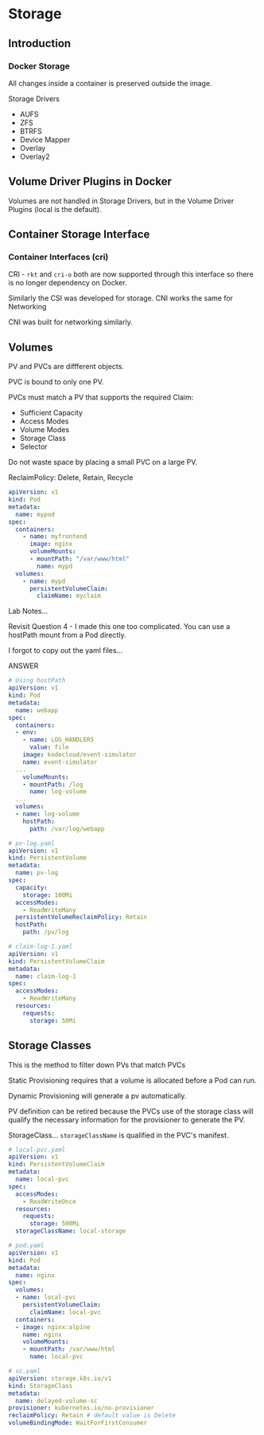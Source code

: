 # Storage

## Introduction

### Docker Storage

All changes inside a container is preserved outside the image.

Storage Drivers

* AUFS
* ZFS
* BTRFS
* Device Mapper
* Overlay
* Overlay2

## Volume Driver Plugins in Docker

Volumes are not handled in Storage Drivers, but in the Volume Driver Plugins (local is the default).

## Container Storage Interface

### Container Interfaces (cri)

CRI - `rkt` and `cri-o` both are now supported through this interface so there is no longer dependency on Docker.

Similarly the CSI was developed for storage. CNI works the same for Networking

CNI was built for networking similarly.

## Volumes

PV and PVCs are diffferent objects.

PVC is bound to only one PV.

PVCs must match a PV that supports the required Claim:

* Sufficient Capacity
* Access Modes
* Volume Modes
* Storage Class
* Selector

Do not waste space by placing a small PVC on a large PV.

ReclaimPolicy: Delete, Retain, Recycle

```yaml
apiVersion: v1
kind: Pod
metadata:
  name: mypod
spec:
  containers:
    - name: myfrontend
      image: nginx
      volumeMounts:
      - mountPath: "/var/www/html"
        name: mypd
  volumes:
    - name: mypd
      persistentVolumeClaim:
        claimName: myclaim
```

Lab Notes...

Revisit Question 4 - I made this one too complicated. You can use a hostPath mount from a Pod directly.

I forgot to copy out the yaml files...

ANSWER

```yaml
# Using hostPath
apiVersion: v1
kind: Pod
metadata:
  name: webapp
spec:
  containers:
  - env:
    - name: LOG_HANDLERS
      value: file
    image: kodecloud/event-simulator
    name: event-simulator
  ...
    volumeMounts:
    - mountPath: /log
      name: log-volume
  ...
  volumes:
  - name: log-volume
    hostPath:
      path: /var/log/webapp
```

```yaml
# pv-log.yaml
apiVersion: v1
kind: PersistentVolume
metadata:
  name: pv-log
spec:
  capacity:
    storage: 100Mi
  accessModes:
    - ReadWriteMany
  persistentVolumeReclaimPolicy: Retain
  hostPath:
    path: /pv/log
```

```yaml
# claim-log-1.yaml
apiVersion: v1
kind: PersistentVolumeClaim
metadata:
  name: claim-log-1
spec:
  accessModes:
    - ReadWriteMany
  resources:
    requests:
      storage: 50Mi
```

## Storage Classes

This is the method to filter down PVs that match PVCs

Static Provisioning requires that a volume is allocated before a Pod can run.

Dynamic Provisioning will generate a pv automatically.

PV definition can be retired because the PVCs use of the storage class will qualify the necessary information for the provisioner to generate the PV.

StorageClass... `storageClassName` is qualified in the PVC's manifest.

```yaml
# local-pvc.yaml
apiVersion: v1
kind: PersistentVolumeClaim
metadata:
  name: local-pvc
spec:
  accessModes:
    - ReadWriteOnce
  resources:
    requests:
      storage: 500Mi
  storageClassName: local-storage
```

```yaml
# pod.yaml
apiVersion: v1
kind: Pod
metadata:
  name: nginx
spec:
  volumes:
  - name: local-pvc
    persistentVolumeClaim:
      claimName: local-pvc
  containers:
  - image: nginx:alpine
    name: nginx
    volumeMounts:
    - mountPath: /var/www/html
      name: local-pvc
```

```yaml
# sc.yaml
apiVersion: storage.k8s.io/v1
kind: StorageClass
metadata:
  name: delayed-volume-sc
provisioner: kubernetes.io/no-provisioner
reclaimPolicy: Retain # default value is Delete
volumeBindingMode: WaitForFirstConsumer
```
